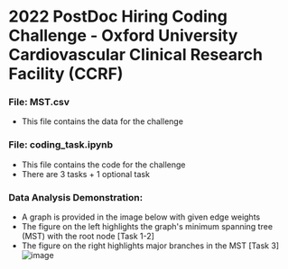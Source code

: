 # 2022 PostDoc Hiring Coding Challenge - Oxford University Cardiovascular Clinical Research Facility (CCRF)

### File: MST.csv
- This file contains the data for the challenge

### File: coding_task.ipynb
- This file contains the code for the challenge
- There are 3 tasks + 1 optional task

### Data Analysis Demonstration:
- A graph is provided in the image below with given edge weights
- The figure on the left highlights the graph's minimum spanning tree (MST) with the root node [Task 1-2]
- The figure on the right highlights major branches in the MST [Task 3]
![image](https://user-images.githubusercontent.com/29684281/202913406-fa14c937-176d-482e-804e-a2efb5184218.png)
